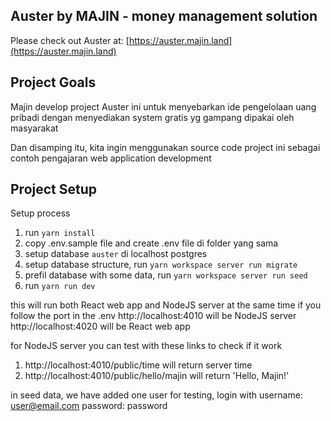## Auster by MAJIN - money management solution

Please check out Auster at: [https://auster.majin.land](https://auster.majin.land)

## Project Goals
Majin develop project Auster ini untuk menyebarkan ide pengelolaan uang pribadi
dengan menyediakan system gratis yg gampang dipakai oleh masyarakat

Dan disamping itu, kita ingin menggunakan source code project ini
sebagai contoh pengajaran web application development

## Project Setup

Setup process
1. run `yarn install`
1. copy .env.sample file and create .env file di folder yang sama
1. setup database `auster` di localhost postgres
1. setup database structure, run `yarn workspace server run migrate`
1. prefil database with some data, run `yarn workspace server run seed`
1. run `yarn run dev`

this will run both React web app and NodeJS server at the same time
if you follow the port in the .env
http://localhost:4010 will be NodeJS server
http://localhost:4020 will be React web app

for NodeJS server you can test with these links to check if it work
1. http://localhost:4010/public/time will return server time
1. http://localhost:4010/public/hello/majin will return 'Hello, Majin!'

in seed data, we have added one user for testing,
login with
username: user@email.com
password: password
